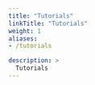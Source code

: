 ```yaml
---
title: "Tutorials"
linkTitle: "Tutorials"
weight: 1
aliases:
- /tutorials

description: >
  Tutorials
---
```

